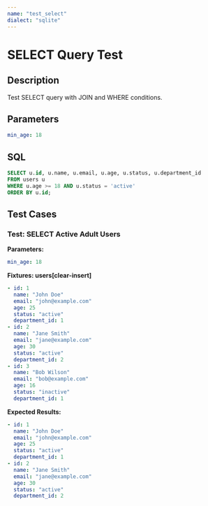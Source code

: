 ```yaml
---
name: "test_select"
dialect: "sqlite"
---
```


# SELECT Query Test

## Description

Test SELECT query with JOIN and WHERE conditions.

## Parameters
```yaml
min_age: 18
```

## SQL
```sql
SELECT u.id, u.name, u.email, u.age, u.status, u.department_id
FROM users u
WHERE u.age >= 18 AND u.status = 'active'
ORDER BY u.id;
```

## Test Cases

### Test: SELECT Active Adult Users

**Parameters:**
```yaml
min_age: 18
```

**Fixtures: users[clear-insert]**
```yaml
- id: 1
  name: "John Doe"
  email: "john@example.com"
  age: 25
  status: "active"
  department_id: 1
- id: 2
  name: "Jane Smith"
  email: "jane@example.com"
  age: 30
  status: "active"
  department_id: 2
- id: 3
  name: "Bob Wilson"
  email: "bob@example.com"
  age: 16
  status: "inactive"
  department_id: 1
```

**Expected Results:**
```yaml
- id: 1
  name: "John Doe"
  email: "john@example.com"
  age: 25
  status: "active"
  department_id: 1
- id: 2
  name: "Jane Smith"
  email: "jane@example.com"
  age: 30
  status: "active"
  department_id: 2
```
